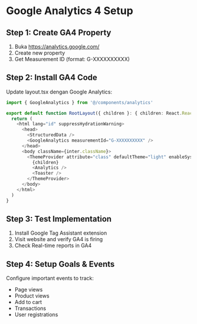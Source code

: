 # Google Analytics 4 Setup

## Step 1: Create GA4 Property
1. Buka https://analytics.google.com/
2. Create new property
3. Get Measurement ID (format: G-XXXXXXXXXX)

## Step 2: Install GA4 Code
Update layout.tsx dengan Google Analytics:

```typescript
import { GoogleAnalytics } from '@/components/analytics'

export default function RootLayout({ children }: { children: React.ReactNode }) {
  return (
    <html lang="id" suppressHydrationWarning>
      <head>
        <StructuredData />
        <GoogleAnalytics measurementId="G-XXXXXXXXXX" />
      </head>
      <body className={inter.className}>
        <ThemeProvider attribute="class" defaultTheme="light" enableSystem disableTransitionOnChange>
          {children}
          <Analytics />
          <Toaster />
        </ThemeProvider>
      </body>
    </html>
  )
}
```

## Step 3: Test Implementation
1. Install Google Tag Assistant extension
2. Visit website and verify GA4 is firing
3. Check Real-time reports in GA4

## Step 4: Setup Goals & Events
Configure important events to track:
- Page views
- Product views
- Add to cart
- Transactions
- User registrations
